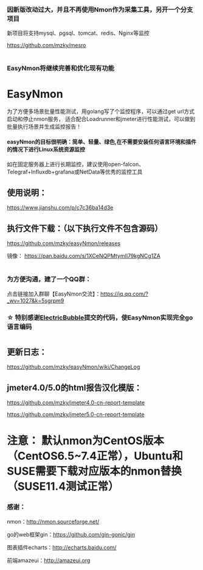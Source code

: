 ### 因新版改动过大，并且不再使用Nmon作为采集工具，另开一个分支项目
新项目将支持mysql、pgsql、tomcat、redis、Nginx等监控

https://github.com/mzky/mesro

#
### EasyNmon将继续完善和优化现有功能
# EasyNmon

为了方便多场景批量性能测试，用golang写了个监控程序，可以通过get url方式启动和停止nmon服务，
适合配合Loadrunner和jmeter进行性能测试，可以做到批量执行场景并生成监控报告！

#### easyNmon的目标很明确：简单、轻量、绿色,在不需要安装任何语言环境和插件的情况下进行Linux系统资源监控
如在固定服务器上进行长期监控，建议使用open-falcon、Telegraf+Influxdb+grafana或NetData等优秀的监控工具


## 使用说明：

https://www.jianshu.com/p/c7c36ba14d3e


## 执行文件下载：（以下执行文件不包含源码）
https://github.com/mzky/easyNmon/releases

镜像：
https://pan.baidu.com/s/1XCeNQPMtymlI79kgNCg1ZA

#
### 为方便沟通，建了一个QQ群：
点击链接加入群聊【EasyNmon交流】：https://jq.qq.com/?_wv=1027&k=5sgrpm9



### ☆ 特别感谢[ElectricBubble](https://github.com/ElectricBubble)提交的代码，使EasyNmon实现完全go语言编码
#


## 更新日志：

https://github.com/mzky/easyNmon/wiki/ChangeLog



## jmeter4.0/5.0的html报告汉化模版：

https://github.com/mzky/jmeter4.0-cn-report-template

https://github.com/mzky/jmeter5.0-cn-report-template


# 注意： 默认nmon为CentOS版本（CentOS6.5~7.4正常），Ubuntu和SUSE需要下载对应版本的nmon替换（SUSE11.4测试正常）


### 感谢：

nmon：http://nmon.sourceforge.net/

go的web框架gin：https://github.com/gin-gonic/gin

图表插件echarts：http://echarts.baidu.com/

前端amazeui：http://amazeui.org



